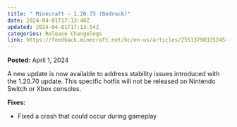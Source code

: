 ```yaml
---
title: " Minecraft - 1.20.73 (Bedrock)"
date: 2024-04-01T17:13:48Z
updated: 2024-04-01T17:13:54Z
categories: Release Changelogs
link: https://feedback.minecraft.net/hc/en-us/articles/25513790335245--Minecraft-1-20-73-Bedrock
---
```


**Posted:** April 1, 2024

A new update is now available to address stability issues introduced with the 1.20.70 update. This specific hotfix will not be released on Nintendo Switch or Xbox consoles.  
  

**Fixes:**

- Fixed a crash that could occur during gameplay
